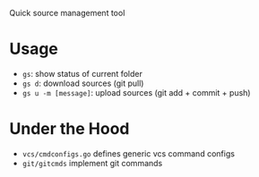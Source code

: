 Quick source management tool

# Usage

- `gs`: show status of current folder
- `gs d`: download sources (git pull)
- `gs u -m [message]`: upload sources (git add + commit + push)

# Under the Hood

- `vcs/cmdconfigs.go` defines generic vcs command configs
- `git/gitcmds` implement git commands 
